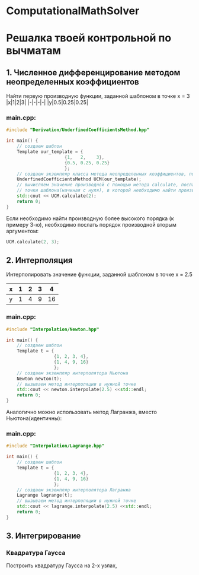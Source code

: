 # ComputationalMathSolver
# Решалка твоей контрольной по вычматам
## 1. Численное дифференцирование методом неопределенных коэффициентов
Найти первую производную функции, заданной шаблоном в точке x = 3
|x|1|2|3|
|-|-|-|-|
|y|0.5|0.25|0.25|
### main.cpp:
```cpp
#include "Derivation/UnderfinedCoefficientsMethod.hpp"

int main() {
    // создаем шаблон
    Template our_template = {
                      {1,   2,    3},
                      {0.5, 0.25, 0.25}
                      };
    // создаем экземпляр класса метода неопределенных коэффициентов, послав шаблон аргументом.
    UnderfinedCoefficientsMethod UCM(our_template);
    // вычисляем значение производной с помощью метода calculate, послав аргументом порядковый номер 
    // точки шаблона(начиная с нуля), в которой необходимо найти производную
    std::cout << UCM.calculate(2);
    return 0;
}
```
Если необходимо найти производную более высокого порядка (к примеру 3-ю), необходимо послать 
порядок производной вторым аргументом:
```cpp
UCM.calculate(2, 3);
```
## 2. Интерполяция
Интерполировать значение функции, заданной шаблоном в точке x = 2.5

|x|1|2|3|4|
|-|-|-|-|-|
|y|1|4|9|16|

### main.cpp:
```cpp
#include "Interpolation/Newton.hpp"

int main() {
    // создаем шаблон
    Template t = {
                  {1, 2, 3, 4},
                  {1, 4, 9, 16}
                  };
    // создаем экземпляр интерполятора Ньютона
    Newton newton(t);
    // вызываем метод интерполяции в нужной точке
    std::cout << newton.interpolate(2.5) <<std::endl;
    return 0;
}
```
Аналогично можно использовать метод Лагранжа, вместо Ньютона(идентичны):
### main.cpp:
```cpp
#include "Interpolation/Lagrange.hpp"

int main() {
    // создаем шаблон
    Template t = {
                  {1, 2, 3, 4},
                  {1, 4, 9, 16}
                  };
    // создаем экземпляр интерполятора Лагранжа
    Lagrange lagrange(t);
    // вызываем метод интерполяции в нужной точке
    std::cout << lagrange.interpolate(2.5) <<std::endl;
    return 0;
}
```
## 3. Интегрирование
### Квадратура Гаусса
Построить квадратуру Гаусса на 2-х узлах, 
